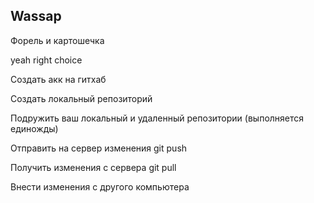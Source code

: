 ## Wassap

Форель и картошечка

yeah right choice

Создать акк на гитхаб

Создать локальный репозиторий 

Подружить ваш локальный и удаленный репозитории (выполняется единожды)

Отправить на сервер изменения git push

Получить изменения с сервера git pull

Внести изменения с другого компьютера

